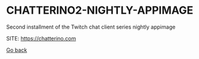 # CHATTERINO2-NIGHTLY-APPIMAGE
 
 Second installment of the Twitch chat client series
 nightly appimage
 
 SITE: https://chatterino.com

 [Go back](https://portable-linux-apps.github.io/apps.html)
